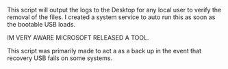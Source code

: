 This script will output the logs to the Desktop for any local user to verify the removal of the files. I created a system service to auto run this as soon as the bootable USB loads.

IM VERY AWARE MICROSOFT RELEASED A TOOL.

This script was primarily made to act a as a back up in the event that recovery USB fails on some systems.
